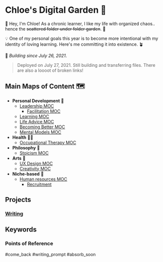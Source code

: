 # Chloe's Digital Garden 🌸
👋 Hey, I'm Chloe! As a chronic learner, I like my life with organized chaos.. hence the ~~scattered folder under folder garden~~. 📁

💡 One of my personal goals this year is to become more intentional with my identity of loving learning. Here's me committing it into existence. 🪴


🌴 *Building since July 26, 2021*.

> Deployed on July 27, 2021. Still building and transferring files. There are also a loooot of broken links!

## Main Maps of Content 🗺
- **Personal Development** 💪
	- [Leadership MOC](moc/leadership.md)
		- [Facilitation MOC](moc/facilitation.md)
	- [Learning MOC](moc/learning.md)
	- [Life Advice MOC](moc/lifeadvice.md)
	- [Becoming Better MOC](moc/better.md)
	- [Mental Models MOC](moc/mental-models.md)
- **Health** 👩‍⚕️
	- [Occupational Therapy MOC](moc/ot.md)
- **Philosophy** 🤲
	- [Stoicism MOC](moc/stoicism.md)
- **Arts** 🎨
	- [UX Design MOC](moc/ux.md)
	- [Creativity MOC](moc/creativity.md)
- **Niche-based** 🥰
	- [Human resources MOC](moc/hr.md)
		- [Recruitment](notes/niche/hr/recruitment.md)

## Projects
### [Writing](moc/writing.md)

## Keywords
### Points of Reference
#come_back
#writing_prompt
#absorb_soon